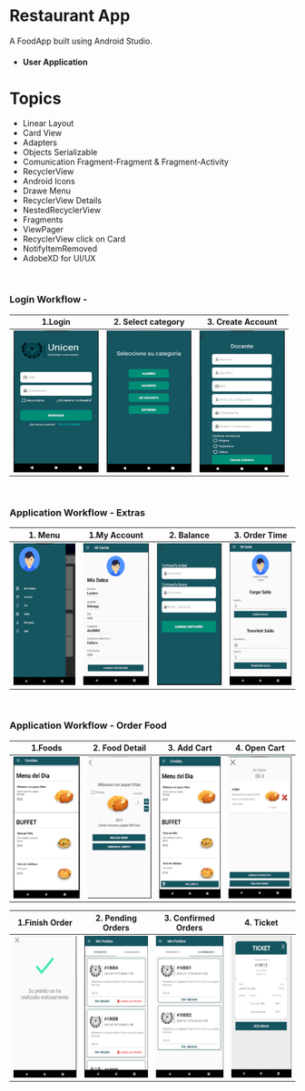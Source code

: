 Restaurant App
===============

A FoodApp built using Android Studio.

 - #### User Application

# Topics
- Linear Layout
- Card View
- Adapters
- Objects Serializable
- Comunication Fragment-Fragment & Fragment-Activity
- RecyclerView
- Android Icons
- Drawe Menu
- RecyclerView Details
- NestedRecyclerView
- Fragments
- ViewPager
- RecyclerView click on Card
- NotifyItemRemoved
- AdobeXD for UI/UX

<br/>

### Login Workflow -
|1.Login                                                                                                                             | 2. Select category                                                                                                                  | 3. Create Account                                                                                                                  |
| ---------------------------------------------------------------------------------------------------------------------------------  | ------------------------------------------------------------------------------------------------------------------------------------|------------------------------------------------------------------------------------------------------------------------------------|
|<img src="https://raw.githubusercontent.com/osinagalj/AppComedor/master/app/img/0.PNG" width="150" height="250" alt="FoodApp UI"/>  | <img src="https://raw.githubusercontent.com/osinagalj/AppComedor/master/app/img/1.PNG" width="150" height="250" alt="FoodApp UI"/>  | <img src="https://raw.githubusercontent.com/osinagalj/AppComedor/master/app/img/2.PNG" width="150" height="250" alt="FoodApp UI"/> |

<br/>

### Application Workflow - Extras
|1. Menu                                                                                                                       |1.My Account                                                                                                                        | 2. Balance                                                                                                                          | 3. Order Time                                                                                                                  |
| ---------------------------------------------------------------------------------------------------------------------------------  | ---------------------------------------------------------------------------------------------------------------------------------  | ------------------------------------------------------------------------------------------------------------------------------------|------------------------------------------------------------------------------------------------------------------------------------|
|<img src="https://raw.githubusercontent.com/osinagalj/AppComedor/master/app/img/13.PNG" width="150" height="250" alt="FoodApp UI"/>  |<img src="https://raw.githubusercontent.com/osinagalj/AppComedor/master/app/img/3.PNG" width="150" height="250" alt="FoodApp UI"/>  | <img src="https://raw.githubusercontent.com/osinagalj/AppComedor/master/app/img/4.PNG" width="150" height="250" alt="FoodApp UI"/>  | <img src="https://raw.githubusercontent.com/osinagalj/AppComedor/master/app/img/5.PNG" width="150" height="250" alt="FoodApp UI"/> |

<br/>

### Application Workflow - Order Food
|1.Foods                                                                                                                             | 2. Food Detail                                                                                                                      | 3. Add Cart                                                                                                                        | 4. Open Cart
| ---------------------------------------------------------------------------------------------------------------------------------  | ------------------------------------------------------------------------------------------------------------------------------------|------------------------------------------------------------------------------------------------------------------------------------|------------------------------------------------------------------------------------------------------------------------------------|
|<img src="https://raw.githubusercontent.com/osinagalj/AppComedor/master/app/img/7.PNG" width="150" height="250" alt="FoodApp UI"/>  | <img src="https://raw.githubusercontent.com/osinagalj/AppComedor/master/app/img/8.PNG" width="150" height="250" alt="FoodApp UI"/>  | <img src="https://raw.githubusercontent.com/osinagalj/AppComedor/master/app/img/9.PNG" width="150" height="250" alt="FoodApp UI"/> | <img src="https://raw.githubusercontent.com/osinagalj/AppComedor/master/app/img/10.PNG" width="150" height="250" alt="FoodApp UI"/> |

|1.Finish Order                                                                                                                      | 2. Pending Orders                                                                                                                   | 3. Confirmed Orders                                                                                                                | 4. Ticket
| ---------------------------------------------------------------------------------------------------------------------------------  | ------------------------------------------------------------------------------------------------------------------------------------|------------------------------------------------------------------------------------------------------------------------------------|------------------------------------------------------------------------------------------------------------------------------------|
|<img src="https://raw.githubusercontent.com/osinagalj/AppComedor/master/app/img/11.PNG" width="150" height="250" alt="FoodApp UI"/> | <img src="https://raw.githubusercontent.com/osinagalj/AppComedor/master/app/img/12.PNG" width="150" height="250" alt="FoodApp UI"/> | <img src="https://raw.githubusercontent.com/osinagalj/AppComedor/master/app/img/14.PNG" width="150" height="250" alt="FoodApp UI"/>| <img src="https://raw.githubusercontent.com/osinagalj/AppComedor/master/app/img/15.PNG" width="150" height="250" alt="FoodApp UI"/> |
<br/>

